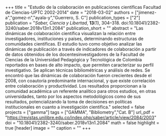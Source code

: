 +++
title = "Estudio de la colaboración en publicaciones científicas Facultad de Ciencias-UPTC 2002-2014"
date = "2018-03-02"
authors = ["jimenez-a","gomez-n","ayala-y","Guerrero, S. C"]
publication_types = ["2"]
publication = "*Saber, Ciencia y Libertad*, **13**(1), 304–318. doi:10.18041/2382-3240/saber.2018v13n1.2084"
publication_short = ""
abstract = "Las dinámicas de colaboración científica visualizan la relación entre investigadores, instituciones y países, determinando estructuras de comunidades científicas. El estudio tuvo como objetivo analizar las dinámicas de publicación a través de indicadores de colaboración a partir de datos obtenidos de los docentesinvestigadores de la Facultad de Ciencias de la Universidad Pedagógica y Tecnológica de Colombia reportados en bases de alto impacto, que permiten caracterizar su perfil investigativo. Se aplican técnicas bibliométricas y análisis de redes. Se encontró que las dinámicas de colaboración fueron crecientes desde el 2008, con coautoría predominante internacional, y que existe correlación entre colaboración y productividad. Los resultados proporcionan a la comunidad académica un referente analítico para otros estudios, en otras universidades, tanto por los aspectos metodológicos como de sus resultados, potencializando la toma de decisiones en políticas institucionales en cuanto a investigación científica."
selected = false
projects = ["gamma"]
tags = ["GAMMA", "Bibliometry","Cat. B"]
url_pdf = "https://revistas.unilibre.edu.co/index.php/saber/article/view/2084/2003"
doi = "10.18041/2382-3240/saber.2018v13n1.2084"
math = false
highlight = true
[header]
image = ""
caption = ""
+++

